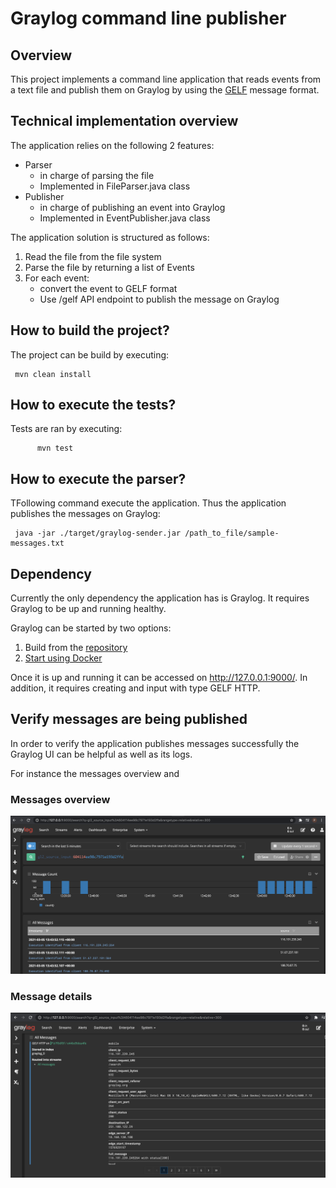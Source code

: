 # Graylog command line publisher

## Overview
This project implements a command line application that reads events from a text file and publish them on Graylog by 
using the [GELF](https://docs.graylog.org/en/4.0/pages/gelf.html) message format.

## Technical implementation overview
The application relies on the following 2 features:
 - Parser 
   - in charge of parsing the file
   - Implemented in FileParser.java class 
 - Publisher
    - in charge of publishing an event into Graylog
    - Implemented in EventPublisher.java class 
  
The application solution is structured as follows:

1. Read the file from the file system
2. Parse the file by returning a list of Events
3. For each event:
    * convert the event to GELF format
    * Use /gelf API endpoint to publish the message on Graylog

## How to build the project?
The project can be build by executing:
    
     mvn clean install 

## How to execute the tests?
Tests are ran by executing:
         
          mvn test
          
## How to execute the parser?
TFollowing command execute the application. Thus the application publishes the messages on Graylog:
    
     java -jar ./target/graylog-sender.jar /path_to_file/sample-messages.txt

## Dependency
Currently the only dependency the application has is Graylog. It requires Graylog to be up and running healthy.

Graylog can be started by two options:

1. Build from the [repository](https://github.com/Graylog2/graylog2-server)
2. [Start using Docker](https://docs.graylog.org/en/4.0/pages/installation/docker.html)

Once it is up and running it can be accessed on http://127.0.0.1:9000/. In addition, it requires creating and input with type GELF HTTP.
## Verify messages are being published
In order to verify the application publishes messages successfully the Graylog UI can be helpful as well as its logs.

For instance the messages overview and

### Messages overview
![Messages overview](src/main/resources/images/messages_overview.png)

### Message details
![Message details](src/main/resources/images/message_detail.png)

